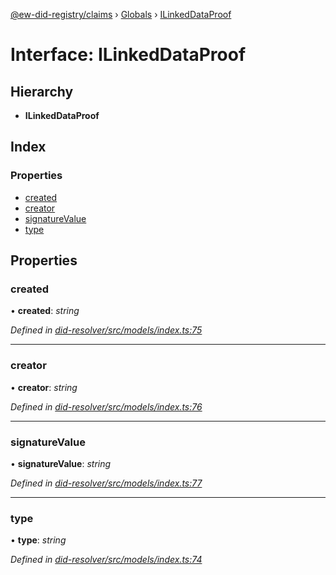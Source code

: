 [@ew-did-registry/claims](../README.md) › [Globals](../globals.md) › [ILinkedDataProof](ilinkeddataproof.md)

# Interface: ILinkedDataProof

## Hierarchy

* **ILinkedDataProof**

## Index

### Properties

* [created](ilinkeddataproof.md#created)
* [creator](ilinkeddataproof.md#creator)
* [signatureValue](ilinkeddataproof.md#signaturevalue)
* [type](ilinkeddataproof.md#type)

## Properties

###  created

• **created**: *string*

*Defined in [did-resolver/src/models/index.ts:75](https://github.com/energywebfoundation/ew-did-registry/blob/42b5428/packages/did-resolver/src/models/index.ts#L75)*

___

###  creator

• **creator**: *string*

*Defined in [did-resolver/src/models/index.ts:76](https://github.com/energywebfoundation/ew-did-registry/blob/42b5428/packages/did-resolver/src/models/index.ts#L76)*

___

###  signatureValue

• **signatureValue**: *string*

*Defined in [did-resolver/src/models/index.ts:77](https://github.com/energywebfoundation/ew-did-registry/blob/42b5428/packages/did-resolver/src/models/index.ts#L77)*

___

###  type

• **type**: *string*

*Defined in [did-resolver/src/models/index.ts:74](https://github.com/energywebfoundation/ew-did-registry/blob/42b5428/packages/did-resolver/src/models/index.ts#L74)*
